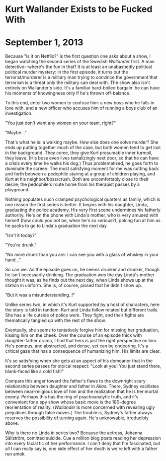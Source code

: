 # Kurt Wallander Exists to be Fucked With
# September 1, 2013

Because "is it on Netflix?" is the first question one asks about a show, I began watching the second series of the Swedish *Wallander* first. A man detective--where's the fun in that? It is at least an unabashedly political political murder mystery: In the first episode, it turns out the terrorist/murderer is a military man trying to convince the government that terrorism is a threat only the military can deal with. The show also isn't entirely on Wallander's side. It's a familiar hard-boiled bargain: he can have his moments of knowingness only if he's thrown off-balance.

To this end, enter two women to confuse him: a new boss who he falls in love with, and a new officer who accuses him of running a boys club of an investigation.

"You just don't want any women on your team, right?"

"Maybe..."

That's what he is: a walking maybe. How else does one solve murder? She ends up putting together much of the case, but both women tend to get lost in the background. They come, they give Kurt presumable inner turmoil, they leave. (His boss even lives tantalizingly next door, so that he can have a crisis every time he walks his dog.) Thus problematized, he goes forth to dominate the screen. The most satisfying moment for me was cutting back and forth between a pedophile staring at a group of children playing, and Kurt at his neighbor/boss/crush. Both are uncomfortably close to their desire; the pedophile's route home from his therapist passes by a playground.

Nothing populates such cramped psychological quarters as family, which is one reason the first series is better. It begins with his daughter, Linda, graduating the police academy. His very first scene undermines his fatherly authority. He's on the phone with Linda's mother, who is very amused with herself (how could you not be, when he's so serious?), poking fun at him as he packs to go to Linda's graduation the next day.

"Isn't it today?"

"You're drunk."

"No more drunk than you are. I can see you with a glass of whiskey in your hand..."

So can we. As the episode goes on, he seems drunker and drunker, though he isn't necessarily drinking. The graduation *was* the day Linda's mother thought it was, as he finds out the next day, when Linda shows up at the station in uniform. She is, of course, pissed that he didn't show up.

"But it was a misunderstanding..!"

Unlike series two, in which it's Kurt supported by a host of characters, here the story is told in tandem: Kurt and Linda follow related but different trails. She has a life outside of police work. They fight, and their fights are thematically tangled up with the rest of the show.

Eventually, she seems to tentatively forgive him for missing her graduation, kissing him on the cheek. Over the course of an episode thick with daughter-father drama, I find that hers is just the right perspective on him. He's pompus, and abstracted, and dense, yet can be endearing. It's a critical gaze that has a consequence of humanizing him. His limits are clear.

It's so satisfying when she gets at an aspect of his demeanor that in the second series passes for stoical respect: "Look at you! You just stand there, blank-faced like a cold fish!"

Compare this anger toward the father's flaws to the downright scary relationship between daughter and father in *Alias*. There, Sydney vacillates between near-religious love of him and the realization that he is her mortal enemy. Perhaps this has the ring of psychoanalytic truth, and it's convenient for a spy show whose basic move is the 180-degree reorientation of reality. (*Wallander* is more concerned with revealing ugly prejudices through false moves.) The trouble is, Sydney's father always reserves the possibility of turning again. He's unknowable, irreducibly above.

Why is there no Linda in series two? Because the actress, Johanna Sällström, comitted suicide. Cue a million blog posts reading her depression into every facial tic of her performance. I can't deny that I'm fascinated, but all I can really say is, one side effect of her death is we're left with a father run amok.
